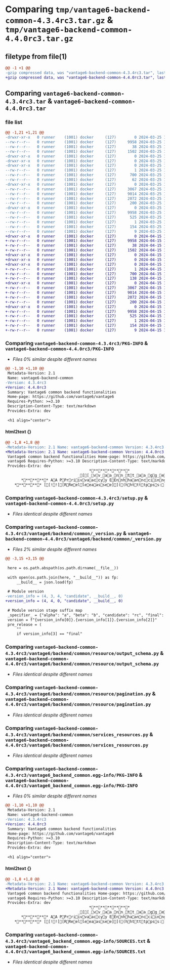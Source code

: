 # Comparing `tmp/vantage6-backend-common-4.3.4rc3.tar.gz` & `tmp/vantage6-backend-common-4.4.0rc3.tar.gz`

## filetype from file(1)

```diff
@@ -1 +1 @@
-gzip compressed data, was "vantage6-backend-common-4.3.4rc3.tar", last modified: Mon Mar 25 11:02:01 2024, max compression
+gzip compressed data, was "vantage6-backend-common-4.4.0rc3.tar", last modified: Mon Apr 15 13:15:19 2024, max compression
```

## Comparing `vantage6-backend-common-4.3.4rc3.tar` & `vantage6-backend-common-4.4.0rc3.tar`

### file list

```diff
@@ -1,21 +1,21 @@
-drwxr-xr-x   0 runner    (1001) docker     (127)        0 2024-03-25 11:02:01.007179 vantage6-backend-common-4.3.4rc3/
--rw-r--r--   0 runner    (1001) docker     (127)     9958 2024-03-25 11:02:01.007179 vantage6-backend-common-4.3.4rc3/PKG-INFO
--rw-r--r--   0 runner    (1001) docker     (127)       38 2024-03-25 11:02:01.007179 vantage6-backend-common-4.3.4rc3/setup.cfg
--rw-r--r--   0 runner    (1001) docker     (127)     1502 2024-03-25 11:01:46.000000 vantage6-backend-common-4.3.4rc3/setup.py
-drwxr-xr-x   0 runner    (1001) docker     (127)        0 2024-03-25 11:02:01.003179 vantage6-backend-common-4.3.4rc3/vantage6/
-drwxr-xr-x   0 runner    (1001) docker     (127)        0 2024-03-25 11:02:01.003179 vantage6-backend-common-4.3.4rc3/vantage6/backend/
-drwxr-xr-x   0 runner    (1001) docker     (127)        0 2024-03-25 11:02:01.003179 vantage6-backend-common-4.3.4rc3/vantage6/backend/common/
--rw-r--r--   0 runner    (1001) docker     (127)        1 2024-03-25 11:01:46.000000 vantage6-backend-common-4.3.4rc3/vantage6/backend/common/__build__
--rw-r--r--   0 runner    (1001) docker     (127)      700 2024-03-25 11:01:46.000000 vantage6-backend-common-4.3.4rc3/vantage6/backend/common/_version.py
--rw-r--r--   0 runner    (1001) docker     (127)       62 2024-03-25 11:01:46.000000 vantage6-backend-common-4.3.4rc3/vantage6/backend/common/globals.py
-drwxr-xr-x   0 runner    (1001) docker     (127)        0 2024-03-25 11:02:01.003179 vantage6-backend-common-4.3.4rc3/vantage6/backend/common/resource/
--rw-r--r--   0 runner    (1001) docker     (127)     3067 2024-03-25 11:01:46.000000 vantage6-backend-common-4.3.4rc3/vantage6/backend/common/resource/output_schema.py
--rw-r--r--   0 runner    (1001) docker     (127)     9014 2024-03-25 11:01:46.000000 vantage6-backend-common-4.3.4rc3/vantage6/backend/common/resource/pagination.py
--rw-r--r--   0 runner    (1001) docker     (127)     2072 2024-03-25 11:01:46.000000 vantage6-backend-common-4.3.4rc3/vantage6/backend/common/services_resources.py
--rw-r--r--   0 runner    (1001) docker     (127)      200 2024-03-25 11:01:46.000000 vantage6-backend-common-4.3.4rc3/vantage6/backend/common/session.py
-drwxr-xr-x   0 runner    (1001) docker     (127)        0 2024-03-25 11:02:01.003179 vantage6-backend-common-4.3.4rc3/vantage6_backend_common.egg-info/
--rw-r--r--   0 runner    (1001) docker     (127)     9958 2024-03-25 11:02:00.000000 vantage6-backend-common-4.3.4rc3/vantage6_backend_common.egg-info/PKG-INFO
--rw-r--r--   0 runner    (1001) docker     (127)      525 2024-03-25 11:02:00.000000 vantage6-backend-common-4.3.4rc3/vantage6_backend_common.egg-info/SOURCES.txt
--rw-r--r--   0 runner    (1001) docker     (127)        1 2024-03-25 11:02:00.000000 vantage6-backend-common-4.3.4rc3/vantage6_backend_common.egg-info/dependency_links.txt
--rw-r--r--   0 runner    (1001) docker     (127)      154 2024-03-25 11:02:00.000000 vantage6-backend-common-4.3.4rc3/vantage6_backend_common.egg-info/requires.txt
--rw-r--r--   0 runner    (1001) docker     (127)        9 2024-03-25 11:02:00.000000 vantage6-backend-common-4.3.4rc3/vantage6_backend_common.egg-info/top_level.txt
+drwxr-xr-x   0 runner    (1001) docker     (127)        0 2024-04-15 13:15:19.907513 vantage6-backend-common-4.4.0rc3/
+-rw-r--r--   0 runner    (1001) docker     (127)     9958 2024-04-15 13:15:19.907513 vantage6-backend-common-4.4.0rc3/PKG-INFO
+-rw-r--r--   0 runner    (1001) docker     (127)       38 2024-04-15 13:15:19.907513 vantage6-backend-common-4.4.0rc3/setup.cfg
+-rw-r--r--   0 runner    (1001) docker     (127)     1502 2024-04-15 13:15:06.000000 vantage6-backend-common-4.4.0rc3/setup.py
+drwxr-xr-x   0 runner    (1001) docker     (127)        0 2024-04-15 13:15:19.907513 vantage6-backend-common-4.4.0rc3/vantage6/
+drwxr-xr-x   0 runner    (1001) docker     (127)        0 2024-04-15 13:15:19.907513 vantage6-backend-common-4.4.0rc3/vantage6/backend/
+drwxr-xr-x   0 runner    (1001) docker     (127)        0 2024-04-15 13:15:19.907513 vantage6-backend-common-4.4.0rc3/vantage6/backend/common/
+-rw-r--r--   0 runner    (1001) docker     (127)        1 2024-04-15 13:15:06.000000 vantage6-backend-common-4.4.0rc3/vantage6/backend/common/__build__
+-rw-r--r--   0 runner    (1001) docker     (127)      700 2024-04-15 13:15:06.000000 vantage6-backend-common-4.4.0rc3/vantage6/backend/common/_version.py
+-rw-r--r--   0 runner    (1001) docker     (127)      138 2024-04-15 13:15:06.000000 vantage6-backend-common-4.4.0rc3/vantage6/backend/common/globals.py
+drwxr-xr-x   0 runner    (1001) docker     (127)        0 2024-04-15 13:15:19.907513 vantage6-backend-common-4.4.0rc3/vantage6/backend/common/resource/
+-rw-r--r--   0 runner    (1001) docker     (127)     3067 2024-04-15 13:15:06.000000 vantage6-backend-common-4.4.0rc3/vantage6/backend/common/resource/output_schema.py
+-rw-r--r--   0 runner    (1001) docker     (127)     9014 2024-04-15 13:15:06.000000 vantage6-backend-common-4.4.0rc3/vantage6/backend/common/resource/pagination.py
+-rw-r--r--   0 runner    (1001) docker     (127)     2072 2024-04-15 13:15:06.000000 vantage6-backend-common-4.4.0rc3/vantage6/backend/common/services_resources.py
+-rw-r--r--   0 runner    (1001) docker     (127)      200 2024-04-15 13:15:06.000000 vantage6-backend-common-4.4.0rc3/vantage6/backend/common/session.py
+drwxr-xr-x   0 runner    (1001) docker     (127)        0 2024-04-15 13:15:19.907513 vantage6-backend-common-4.4.0rc3/vantage6_backend_common.egg-info/
+-rw-r--r--   0 runner    (1001) docker     (127)     9958 2024-04-15 13:15:19.000000 vantage6-backend-common-4.4.0rc3/vantage6_backend_common.egg-info/PKG-INFO
+-rw-r--r--   0 runner    (1001) docker     (127)      525 2024-04-15 13:15:19.000000 vantage6-backend-common-4.4.0rc3/vantage6_backend_common.egg-info/SOURCES.txt
+-rw-r--r--   0 runner    (1001) docker     (127)        1 2024-04-15 13:15:19.000000 vantage6-backend-common-4.4.0rc3/vantage6_backend_common.egg-info/dependency_links.txt
+-rw-r--r--   0 runner    (1001) docker     (127)      154 2024-04-15 13:15:19.000000 vantage6-backend-common-4.4.0rc3/vantage6_backend_common.egg-info/requires.txt
+-rw-r--r--   0 runner    (1001) docker     (127)        9 2024-04-15 13:15:19.000000 vantage6-backend-common-4.4.0rc3/vantage6_backend_common.egg-info/top_level.txt
```

### Comparing `vantage6-backend-common-4.3.4rc3/PKG-INFO` & `vantage6-backend-common-4.4.0rc3/PKG-INFO`

 * *Files 0% similar despite different names*

```diff
@@ -1,10 +1,10 @@
 Metadata-Version: 2.1
 Name: vantage6-backend-common
-Version: 4.3.4rc3
+Version: 4.4.0rc3
 Summary: Vantage6 common backend functionalities
 Home-page: https://github.com/vantage6/vantage6
 Requires-Python: >=3.10
 Description-Content-Type: text/markdown
 Provides-Extra: dev
 
 <h1 align="center">
```

#### html2text {}

```diff
@@ -1,8 +1,8 @@
-Metadata-Version: 2.1 Name: vantage6-backend-common Version: 4.3.4rc3 Summary:
+Metadata-Version: 2.1 Name: vantage6-backend-common Version: 4.4.0rc3 Summary:
 Vantage6 common backend functionalities Home-page: https://github.com/vantage6/
 vantage6 Requires-Python: >=3.10 Description-Content-Type: text/markdown
 Provides-Extra: dev
                                     ************
                                _[[_vv_aa_nn_tt_aa_gg_ee_66_]] ************
       ******** AA PPrriivvaaccyy EEnnhhaanncciinngg TTeecchhnnoollooggyy ((PPEETT)) OOppeerraattiioonnss ppllaattffoorrmm ********
    ******** [[!![[RReelleeaassee]]((hhttttppss::////ggiitthhuubb..ccoomm//vvaannttaaggee66//vvaannttaaggee66//aaccttiioonnss//wwoorrkkfflloowwss//
```

### Comparing `vantage6-backend-common-4.3.4rc3/setup.py` & `vantage6-backend-common-4.4.0rc3/setup.py`

 * *Files identical despite different names*

### Comparing `vantage6-backend-common-4.3.4rc3/vantage6/backend/common/_version.py` & `vantage6-backend-common-4.4.0rc3/vantage6/backend/common/_version.py`

 * *Files 2% similar despite different names*

```diff
@@ -3,15 +3,15 @@
 
 here = os.path.abspath(os.path.dirname(__file__))
 
 with open(os.path.join(here, "__build__")) as fp:
     __build__ = json.load(fp)
 
 # Module version
-version_info = (4, 3, 4, "candidate", __build__, 0)
+version_info = (4, 4, 0, "candidate", __build__, 0)
 
 # Module version stage suffix map
 _specifier_ = {"alpha": "a", "beta": "b", "candidate": "rc", "final": ""}
 version = f"{version_info[0]}.{version_info[1]}.{version_info[2]}"
 pre_release = (
     ""
     if version_info[3] == "final"
```

### Comparing `vantage6-backend-common-4.3.4rc3/vantage6/backend/common/resource/output_schema.py` & `vantage6-backend-common-4.4.0rc3/vantage6/backend/common/resource/output_schema.py`

 * *Files identical despite different names*

### Comparing `vantage6-backend-common-4.3.4rc3/vantage6/backend/common/resource/pagination.py` & `vantage6-backend-common-4.4.0rc3/vantage6/backend/common/resource/pagination.py`

 * *Files identical despite different names*

### Comparing `vantage6-backend-common-4.3.4rc3/vantage6/backend/common/services_resources.py` & `vantage6-backend-common-4.4.0rc3/vantage6/backend/common/services_resources.py`

 * *Files identical despite different names*

### Comparing `vantage6-backend-common-4.3.4rc3/vantage6_backend_common.egg-info/PKG-INFO` & `vantage6-backend-common-4.4.0rc3/vantage6_backend_common.egg-info/PKG-INFO`

 * *Files 0% similar despite different names*

```diff
@@ -1,10 +1,10 @@
 Metadata-Version: 2.1
 Name: vantage6-backend-common
-Version: 4.3.4rc3
+Version: 4.4.0rc3
 Summary: Vantage6 common backend functionalities
 Home-page: https://github.com/vantage6/vantage6
 Requires-Python: >=3.10
 Description-Content-Type: text/markdown
 Provides-Extra: dev
 
 <h1 align="center">
```

#### html2text {}

```diff
@@ -1,8 +1,8 @@
-Metadata-Version: 2.1 Name: vantage6-backend-common Version: 4.3.4rc3 Summary:
+Metadata-Version: 2.1 Name: vantage6-backend-common Version: 4.4.0rc3 Summary:
 Vantage6 common backend functionalities Home-page: https://github.com/vantage6/
 vantage6 Requires-Python: >=3.10 Description-Content-Type: text/markdown
 Provides-Extra: dev
                                     ************
                                _[[_vv_aa_nn_tt_aa_gg_ee_66_]] ************
       ******** AA PPrriivvaaccyy EEnnhhaanncciinngg TTeecchhnnoollooggyy ((PPEETT)) OOppeerraattiioonnss ppllaattffoorrmm ********
    ******** [[!![[RReelleeaassee]]((hhttttppss::////ggiitthhuubb..ccoomm//vvaannttaaggee66//vvaannttaaggee66//aaccttiioonnss//wwoorrkkfflloowwss//
```

### Comparing `vantage6-backend-common-4.3.4rc3/vantage6_backend_common.egg-info/SOURCES.txt` & `vantage6-backend-common-4.4.0rc3/vantage6_backend_common.egg-info/SOURCES.txt`

 * *Files identical despite different names*

